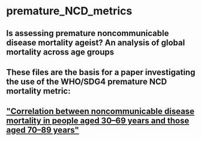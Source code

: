 # premature_NCD_metrics

## Is assessing premature noncommunicable disease mortality ageist? An analysis of global mortality across age groups

## These files are the basis for a paper investigating the use of the WHO/SDG4 premature NCD mortality metric:

## ["Correlation between noncommunicable disease mortality in people aged 30–69 years and those aged 70–89 years"](http://dx.doi.org/10.2471/BLT.18.227132)

